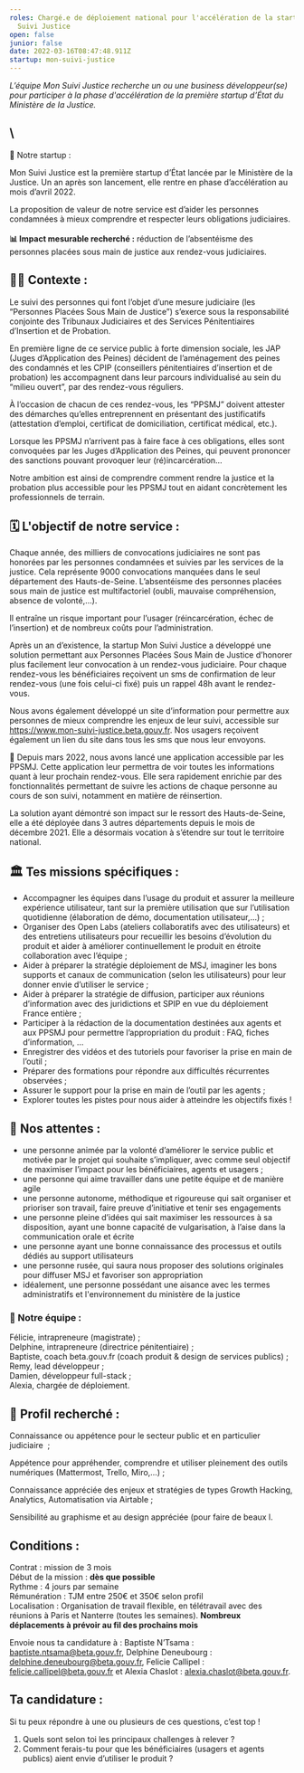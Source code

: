 ```yaml
---
roles: Chargé.e de déploiement national pour l'accélération de la startup Mon
  Suivi Justice
open: false
junior: false
date: 2022-03-16T08:47:48.911Z
startup: mon-suivi-justice
---
```

*L’équipe Mon Suivi Justice recherche un ou une business développeur(se) pour participer à la phase d'accélération de la première startup d’État du Ministère de la Justice.*

## \
🚀 Notre startup :

Mon Suivi Justice est la première startup d’État lancée par le Ministère de la Justice. Un an après son lancement, elle rentre en phase d’accélération au mois d’avril 2022. 

La proposition de valeur de notre service est d’aider les personnes condamnées à mieux comprendre et respecter leurs obligations judiciaires.\
\
**📊 Impact mesurable recherché :** réduction de l’absentéisme des personnes placées sous main de justice aux rendez-vous judiciaires.

## 👩‍⚖️ Contexte :

Le suivi des personnes qui font l’objet d’une mesure judiciaire (les “Personnes Placées Sous Main de Justice”) s’exerce sous la responsabilité conjointe des Tribunaux Judiciaires et des Services Pénitentiaires d’Insertion et de Probation.

En première ligne de ce service public à forte dimension sociale, les JAP (Juges d’Application des Peines) décident de l’aménagement des peines des condamnés et les CPIP (conseillers pénitentiaires d’insertion et de probation) les accompagnent dans leur parcours individualisé au sein du “milieu ouvert”, par des rendez-vous réguliers.

À l’occasion de chacun de ces rendez-vous, les “PPSMJ” doivent attester des démarches qu’elles entreprennent en présentant des justificatifs (attestation d’emploi, certificat de domiciliation, certificat médical, etc.).

Lorsque les PPSMJ n’arrivent pas à faire face à ces obligations, elles sont convoquées par les Juges d’Application des Peines, qui peuvent prononcer des sanctions pouvant provoquer leur (ré)incarcération…

Notre ambition est ainsi de comprendre comment rendre la justice et la probation plus accessible pour les PPSMJ tout en aidant concrètement les professionnels de terrain.

## 🗓 L'objectif de notre service :

Chaque année, des milliers de convocations judiciaires ne sont pas honorées par les personnes condamnées et suivies par les services de la justice. Cela représente 9000 convocations manquées dans le seul département des Hauts-de-Seine. L’absentéisme des personnes placées sous main de justice est multifactoriel (oubli, mauvaise compréhension, absence de volonté,…).

Il entraîne un risque important pour l’usager (réincarcération, échec de l’insertion) et de nombreux coûts pour l’administration.

Après un an d’existence, la startup Mon Suivi Justice a développé une solution permettant aux Personnes Placées Sous Main de Justice d’honorer plus facilement leur convocation à un rendez-vous judiciaire. Pour chaque rendez-vous les bénéficiaires reçoivent un sms de confirmation de leur rendez-vous (une fois celui-ci fixé) puis un rappel 48h avant le rendez-vous.

Nous avons également développé un site d’information pour permettre aux personnes de mieux comprendre les enjeux de leur suivi, accessible sur https://www.mon-suivi-justice.beta.gouv.fr. Nos usagers reçoivent également un lien du site dans tous les sms que nous leur envoyons.

🧪 Depuis mars 2022, nous avons lancé une application accessible par les PPSMJ. Cette application leur permettra de voir toutes les informations quant à leur prochain rendez-vous. Elle sera rapidement enrichie par des fonctionnalités permettant de suivre les actions de chaque personne au cours de son suivi, notamment en matière de réinsertion.

La solution ayant démontré son impact sur le ressort des Hauts-de-Seine, elle a été déployée dans 3 autres départements depuis le mois de décembre 2021. Elle a désormais vocation à s’étendre sur tout le territoire national. 

## 🏛 Tes missions spécifiques :

* Accompagner les équipes dans l’usage du produit et assurer la meilleure expérience utilisateur, tant sur la première utilisation que sur l’utilisation quotidienne (élaboration de démo, documentation utilisateur,…) ;
* Organiser des Open Labs (ateliers collaboratifs avec des utilisateurs) et des entretiens utilisateurs pour recueillir les besoins d’évolution du produit et aider à améliorer continuellement le produit en étroite collaboration avec l’équipe ;
* Aider à préparer la stratégie déploiement de MSJ, imaginer les bons supports et canaux de communication (selon les utilisateurs) pour leur donner envie d’utiliser le service ;
* Aider à préparer la stratégie de diffusion, participer aux réunions d’information avec des juridictions et SPIP en vue du déploiement France entière ;
* Participer à la rédaction de la documentation destinées aux agents et aux PPSMJ pour permettre l’appropriation du produit : FAQ, fiches d’information, …
* Enregistrer des vidéos et des tutoriels pour favoriser la prise en main de l’outil ;
* Préparer des formations pour répondre aux difficultés récurrentes observées ;
* Assurer le support pour la prise en main de l’outil par les agents ;
* Explorer toutes les pistes pour nous aider à atteindre les objectifs fixés !

## 🔎 Nos attentes :

* une personne animée par la volonté d’améliorer le service public et motivée par le projet qui souhaite s’impliquer, avec comme seul objectif de maximiser l’impact pour les bénéficiaires, agents et usagers ;
* une personne qui aime travailler dans une petite équipe et de manière agile
* une personne autonome, méthodique et rigoureuse qui sait organiser et prioriser son travail, faire preuve d’initiative et tenir ses engagements
* une personne pleine d’idées qui sait maximiser les ressources à sa disposition, ayant une bonne capacité de vulgarisation, à l’aise dans la communication orale et écrite
* une personne ayant une bonne connaissance des processus et outils dédiés au support utilisateurs
* une personne rusée, qui saura nous proposer des solutions originales pour diffuser MSJ et favoriser son appropriation
* idéalement, une personne possédant une aisance avec les termes administratifs et l'environnement du ministère de la justice

### 🤗 Notre équipe :

Félicie, intrapreneure (magistrate) ;\
Delphine, intrapreneure (directrice pénitentiaire) ;\
Baptiste, coach beta.gouv.fr (coach produit & design de services publics) ;\
Remy, lead développeur ;\
Damien, développeur full-stack ;\
Alexia, chargée de déploiement.

## 💪 Profil recherché :

Connaissance ou appétence pour le secteur public et en particulier judiciaire  ; 

Appétence pour appréhender, comprendre et utiliser pleinement des outils numériques (Mattermost, Trello, Miro,…) ; 

Connaissance appréciée des enjeux et stratégies de types Growth Hacking, Analytics, Automatisation via Airtable ; 

Sensibilité au graphisme et au design appréciée (pour faire de beaux l.

## Conditions :

Contrat : mission de 3 mois \
Début de la mission : **dès que possible**\
Rythme : 4 jours par semaine\
Rémunération : TJM entre 250€ et 350€ selon profil\
Localisation : Organisation de travail flexible, en télétravail avec des réunions à Paris et Nanterre (toutes les semaines). **Nombreux déplacements à prévoir au fil des prochains mois**

Envoie nous ta candidature à : Baptiste N’Tsama : [baptiste.ntsama@beta.gouv.fr](mailto:baptiste.ntsama@beta.gouv.fr), Delphine Deneubourg : [delphine.deneubourg@beta.gouv.fr](mailto:delphine.deneubourg@beta.gouv.fr), Felicie Callipel : [felicie.callipel@beta.gouv.fr](mailto:felicie.callipel@beta.gouv.fr) et Alexia Chaslot : alexia.chaslot@beta.gouv.fr. 

## Ta candidature :

Si tu peux répondre à une ou plusieurs de ces questions, c’est top !

1. Quels sont selon toi les principaux challenges à relever ?
2. Comment ferais-tu pour que les bénéficiaires (usagers et agents publics) aient envie d’utiliser le produit ?